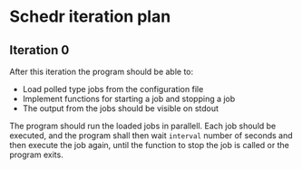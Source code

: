 # Schedr iteration plan

## Iteration 0
After this iteration the program should be able to:

- Load polled type jobs from the configuration file
- Implement functions for starting a job and stopping a job 
- The output from the jobs should be visible on stdout

The program should run the loaded jobs in parallell. Each job should be executed, and the program shall then wait `interval` number of seconds and then execute the job again, until the function to stop the job is called or the program exits. 
